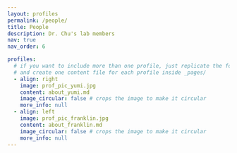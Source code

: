 ```yaml
---
layout: profiles
permalink: /people/
title: People
description: Dr. Chu's lab members
nav: true
nav_order: 6

profiles:
  # if you want to include more than one profile, just replicate the following block
  # and create one content file for each profile inside _pages/
  - align: right
    image: prof_pic_yumi.jpg
    content: about_yumi.md
    image_circular: false # crops the image to make it circular
    more_info: null
  - align: left
    image: prof_pic_franklin.jpg
    content: about_franklin.md
    image_circular: false # crops the image to make it circular
    more_info: null
---
```

